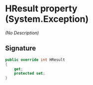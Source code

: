 # HResult property (System.Exception)
_(No Description)_

## Signature
```csharp
public override int HResult
{
    get;
    protected set;
}
```

